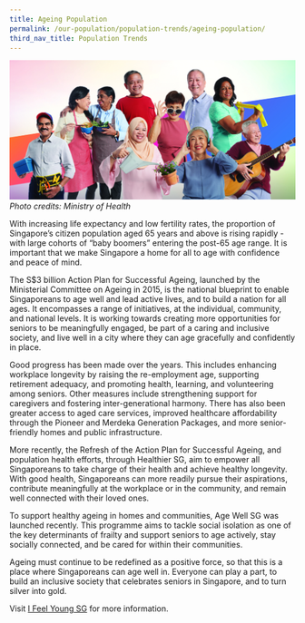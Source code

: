 ```yaml
---
title: Ageing Population
permalink: /our-population/population-trends/ageing-population/
third_nav_title: Population Trends
---
```

![Photo credits: Ministry of Health](/images/stock-image-20.jpg)
*Photo credits: Ministry of Health*

With increasing life expectancy and low fertility rates, the proportion of Singapore’s citizen population aged 65 years and above is rising rapidly - with large cohorts of “baby boomers” entering the post-65 age range. It is important that we make Singapore a home for all to age with confidence and peace of mind.

The S$3 billion Action Plan for Successful Ageing, launched by the Ministerial Committee on Ageing in 2015, is the national blueprint to enable Singaporeans to age well and lead active lives, and to build a nation for all ages. It encompasses a range of initiatives, at the individual, community, and national levels. It is working towards creating more opportunities for seniors to be meaningfully engaged, be part of a caring and inclusive society, and live well in a city where they can age gracefully and confidently in place.

Good progress has been made over the years. This includes enhancing workplace longevity by raising the re-employment age, supporting retirement adequacy, and promoting health, learning, and volunteering among seniors. Other measures include strengthening support for caregivers and fostering inter-generational harmony. There has also been greater access to aged care services, improved healthcare affordability through the Pioneer and Merdeka Generation Packages, and more senior-friendly homes and public infrastructure.

More recently, the Refresh of the Action Plan for Successful Ageing, and population health efforts, through Healthier SG, aim to empower all Singaporeans to take charge of their health and achieve healthy longevity. With good health, Singaporeans can more readily pursue their aspirations, contribute meaningfully at the workplace or in the community, and remain well connected with their loved ones.

To support healthy ageing in homes and communities, Age Well SG was launched recently. This programme aims to tackle social isolation as one of the key determinants of frailty and support seniors to age actively, stay socially connected, and be cared for within their communities.

Ageing must continue to be redefined as a positive force, so that this is a place where Singaporeans can age well in. Everyone can play a part, to build an inclusive society that celebrates seniors in Singapore, and to turn silver into gold.

Visit [I Feel Young SG](https://www.moh.gov.sg/ifeelyoungsg/home) for more information.
